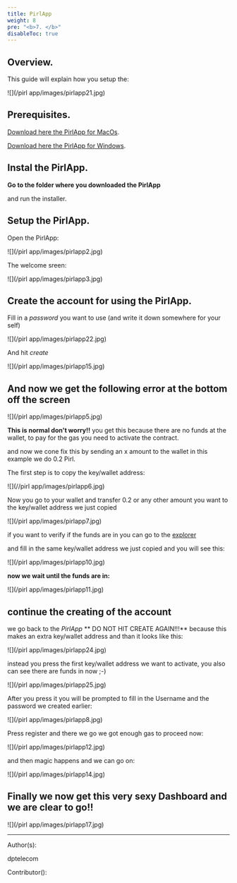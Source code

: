 ```yaml
---
title: PirlApp
weight: 8
pre: "<b>7. </b>"
disableToc: true
---
```



## Overview.

This guide will explain how you setup the:

![](/pirl app/images/pirlapp21.jpg)

## Prerequisites.

[Download here the PirlApp for MacOs](https://drive.google.com/file/d/1K0pQ1nskpH8DmRS5LIdDbDE04ddLnEDV/view?usp=sharing "PirlApp for MacOs").

[Download here the PirlApp for Windows](https://drive.google.com/file/d/1teSDG-8GHxu06GchCCL87qM4dQdj2eJV/view?usp=sharing "PirlApp for Windows").

## Instal the PirlApp.

**Go to the folder where you downloaded the PirlApp**

and run the  installer.

## Setup the PirlApp.

Open the PirlApp:

![](/pirl app/images/pirlapp2.jpg)

The welcome sreen:

![](/pirl app/images/pirlapp3.jpg)


## Create the account for using the PirlApp.

Fill in a *password* you want to use (and write it down somewhere for your self)

![](/pirl app/images/pirlapp22.jpg)

And hit *create*

![](/pirl app/images/pirlapp15.jpg)

## And now we get the following error at the bottom off the screen

![](/pirl app/images/pirlapp5.jpg)


**This is normal don't worry!!**
you get this because there are no funds at the wallet,
to pay for the gas you need to activate the contract.

and now we cone fix this by sending an x amount to the wallet
in this example we do 0.2 Pirl.

The first step is to copy the key/wallet address:

![](//pirl app/images/pirlapp6.jpg)


Now you  go to your wallet and transfer 0.2 or any other amount you want to the key/wallet address we just copied

![](/pirl app/images/pirlapp7.jpg)


if you want to verify if the funds are in you can go to the  [explorer](https://devexplorer.pirl.io/home  "explorer")

and fill in the same key/wallet address we just copied and you will see this:

![](/pirl app/images/pirlapp10.jpg)


**now we wait until the funds are in:**

![](/pirl app/images/pirlapp11.jpg)


## continue the creating of the account

we go back to the *PirlApp*
**  DO NOT HIT CREATE AGAIN!!!**
because this makes an extra key/wallet address
and than it looks like this:

![](/pirl app/images/pirlapp24.jpg)


instead you press the first key/wallet address we want to activate,
you also can see there are funds in now ;-)

![](/pirl app/images/pirlapp25.jpg)



After you press it you will be prompted to fill in the Username and the password we created earlier:

![](/pirl app/images/pirlapp8.jpg)


Press register and there we go we got enough gas to proceed now:

![](/pirl app/images/pirlapp12.jpg)

and then magic happens and we can go on:

![](/pirl app/images/pirlapp14.jpg)

## Finally we now get this very sexy Dashboard and we are clear to go!!

![](/pirl app/images/pirlapp17.jpg)



---
Author(s):

dptelecom

Contributor():
